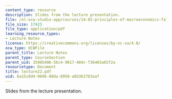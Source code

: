 ```yaml
---
content_type: resource
description: Slides from the lecture presentation.
file: /ol-ocw-studio-app/courses/14-02-principles-of-macroeconomics-fall-2004/6a15c0d4969680da8950a6b361763aaf_lecture22.pdf
file_size: 17423
file_type: application/pdf
learning_resource_types:
- Lecture Notes
license: https://creativecommons.org/licenses/by-nc-sa/4.0/
ocw_type: OCWFile
parent_title: Lecture Notes
parent_type: CourseSection
parent_uid: 35905406-5bc4-9017-484c-f36465a65f2a
resourcetype: Document
title: lecture22.pdf
uid: 6a15c0d4-9696-80da-8950-a6b361763aaf
---
```

Slides from the lecture presentation.